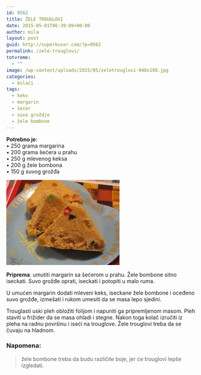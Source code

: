 ```yaml
---
id: 9562
title: ŽELE TROUGLOVI
date: 2015-05-01T06:39:09+00:00
author: mila
layout: post
guid: http://superkuvar.com/?p=9562
permalink: /zele-trouglovi/
totvreme:
  - ""
image: /wp-content/uploads/2015/05/zeletrouglovi-940x198.jpg
categories:
  - kolači
tags:
  - keks
  - margarin
  - šećer
  - suvo groždje
  - žele bombone
---
```

**Potrebno je**:  
• 250 grama margarina  
• 200 grama šećera u prahu  
• 250 g mlevenog keksa  
• 200 g žele bombona  
• 150 g suvog grožđa

[<img class="alignnone size-medium wp-image-9594" src="/wp-content/uploads/2015/05/zeletrouglovi-300x225.jpg" alt="zeletrouglovi" width="300" height="225" />](/wp-content/uploads/2015/05/zeletrouglovi-e1430748483768.jpg)

**Priprema**: umutiti margarin sa šećerom u prahu. Žele bombone sitno iseckati. Suvo grožđe oprati, iseckati i potopiti u malo ruma.

U umućen margarin dodati mleveni keks, iseckane žele bombone i oceđeno suvo grožđe, izmešati i rukom umesiti da se masa lepo sjedini.

Trouglasti uski pleh obložiti folijom i napuniti ga pripremljenom masom. Pleh staviti u frižider da se masa ohladi i stegne. Nakon toga kolač izručiti iz pleha na radnu površinu i iseći na trouglove. Žele trouglovi treba da se čuvaju na hladnom.

### Napomena:
> žele bombone treba da budu različite boje, jer će trouglovi lepše izgledati.